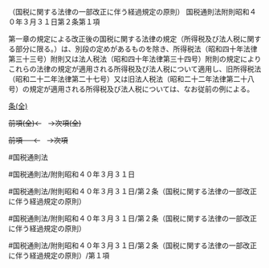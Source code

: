 （国税に関する法律の一部改正に伴う経過規定の原則）
国税通則法附則昭和４０年３月３１日第２条第１項

第一章の規定による改正後の国税に関する法律の規定（所得税及び法人税に関する部分に限る。）は、別段の定めがあるものを除き、所得税法（昭和四十年法律第三十三号）附則又は法人税法（昭和四十年法律第三十四号）附則の規定によりこれらの法律の規定が適用される所得税及び法人税について適用し、旧所得税法（昭和二十二年法律第二十七号）又は旧法人税法（昭和二十二年法律第二十八号）の規定が適用される所得税及び法人税については、なお従前の例による。

[条(全)](国税通則法＿＿＿＿附則昭和４０年３月３１日第２条_.md)

~~前項(全)←~~　~~→次項(全)~~

~~前項 　 ←~~　~~→次項~~



#国税通則法

#国税通則法/附則昭和４０年３月３１日

#国税通則法/附則昭和４０年３月３１日/第２条（国税に関する法律の一部改正に伴う経過規定の原則）

#国税通則法/附則昭和４０年３月３１日/第２条（国税に関する法律の一部改正に伴う経過規定の原則）

#国税通則法/附則昭和４０年３月３１日/第２条（国税に関する法律の一部改正に伴う経過規定の原則）/第１項

